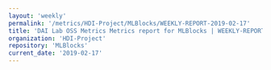 ```yaml
---
layout: 'weekly'
permalink: '/metrics/HDI-Project/MLBlocks/WEEKLY-REPORT-2019-02-17'
title: 'DAI Lab OSS Metrics Metrics report for MLBlocks | WEEKLY-REPORT-2019-02-17'
organization: 'HDI-Project'
repository: 'MLBlocks'
current_date: '2019-02-17'
---
```

